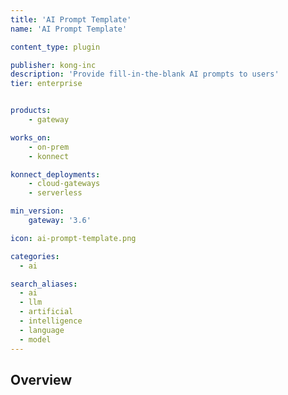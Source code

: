 ```yaml
---
title: 'AI Prompt Template'
name: 'AI Prompt Template'

content_type: plugin

publisher: kong-inc
description: 'Provide fill-in-the-blank AI prompts to users'
tier: enterprise


products:
    - gateway

works_on:
    - on-prem
    - konnect

konnect_deployments:
    - cloud-gateways
    - serverless

min_version:
    gateway: '3.6'

icon: ai-prompt-template.png

categories:
  - ai

search_aliases:
  - ai
  - llm
  - artificial
  - intelligence
  - language
  - model
---
```


## Overview

